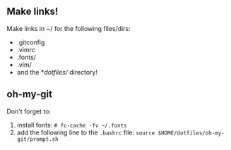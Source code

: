 Make links!
-----------

Make links in ~/ for the following files/dirs:

* .gitconfig
* .vimrc
* .fonts/
* .vim/
* and the **dotfiles/* directory!


oh-my-git
---------

Don't forget to:

1. install fonts: `# fc-cache -fv ~/.fonts`
2. add the following line to the `.bashrc` file: `source $HOME/dotfiles/oh-my-git/prompt.sh`

